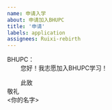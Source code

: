 ```yaml
---
name: 申请入学
about: 申请加入BHUPC
title: '申请'
labels: application
assignees: Ruixi-rebirth
---
```


BHUPC：  
&nbsp;&nbsp;&nbsp;&nbsp;&nbsp;&nbsp;&nbsp;&nbsp;您好！我志愿加入BHUPC学习！

&nbsp;&nbsp;&nbsp;&nbsp;&nbsp;&nbsp;&nbsp;&nbsp;此致  
敬礼  
<你的名字>
